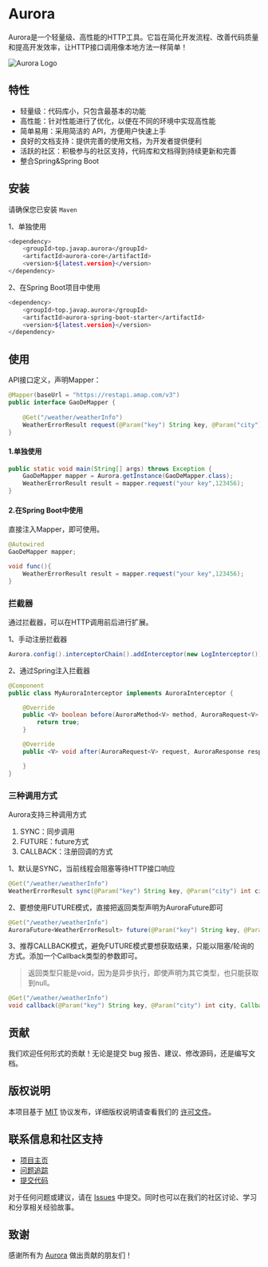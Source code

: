 # Aurora

Aurora是一个轻量级、高性能的HTTP工具。它旨在简化开发流程、改善代码质量和提高开发效率，让HTTP接口调用像本地方法一样简单！

![Aurora Logo](https://s1.ax1x.com/2023/04/13/ppxEtJg.png)

## 特性

* 轻量级：代码库小，只包含最基本的功能
* 高性能：针对性能进行了优化，以便在不同的环境中实现高性能
* 简单易用：采用简洁的 API，方便用户快速上手
* 良好的文档支持：提供完善的使用文档，为开发者提供便利
* 活跃的社区：积极参与的社区支持，代码库和文档得到持续更新和完善
* 整合Spring&Spring Boot

## 安装

请确保您已安装 ``Maven``

1、单独使用
```bash
<dependency>
    <groupId>top.javap.aurora</groupId>
    <artifactId>aurora-core</artifactId>
    <version>${latest.version}</version>
</dependency>
```
2、在Spring Boot项目中使用
```bash
<dependency>
    <groupId>top.javap.aurora</groupId>
    <artifactId>aurora-spring-boot-starter</artifactId>
    <version>${latest.version}</version>
</dependency>
```
## 使用
API接口定义，声明Mapper：
```java
@Mapper(baseUrl = "https://restapi.amap.com/v3")
public interface GaoDeMapper {
    
    @Get("/weather/weatherInfo")
    WeatherErrorResult request(@Param("key") String key, @Param("city") int city);
}
```

#### 1.单独使用
```java
public static void main(String[] args) throws Exception {
    GaoDeMapper mapper = Aurora.getInstance(GaoDeMapper.class);
    WeatherErrorResult result = mapper.request("your key",123456);
}
```

#### 2.在Spring Boot中使用
直接注入Mapper，即可使用。
```java
@Autowired
GaoDeMapper mapper;

void func(){
    WeatherErrorResult result = mapper.request("your key",123456);
}
```

### 拦截器
通过拦截器，可以在HTTP调用前后进行扩展。

1、手动注册拦截器
```java
Aurora.config().interceptorChain().addInterceptor(new LogInterceptor());
```
2、通过Spring注入拦截器
```java
@Component
public class MyAuroraInterceptor implements AuroraInterceptor {

    @Override
    public <V> boolean before(AuroraMethod<V> method, AuroraRequest<V> request, Object[] args) {
        return true;
    }

    @Override
    public <V> void after(AuroraRequest<V> request, AuroraResponse response) {

    }
}
```

### 三种调用方式
Aurora支持三种调用方式
1. SYNC：同步调用
2. FUTURE：future方式
3. CALLBACK：注册回调的方式

1、默认是SYNC，当前线程会阻塞等待HTTP接口响应
```java
@Get("/weather/weatherInfo")
WeatherErrorResult sync(@Param("key") String key, @Param("city") int city);
```
2、要想使用FUTURE模式，直接把返回类型声明为AuroraFuture即可
```java
@Get("/weather/weatherInfo")
AuroraFuture<WeatherErrorResult> future(@Param("key") String key, @Param("city") int city);
```
3、推荐CALLBACK模式，避免FUTURE模式要想获取结果，只能以阻塞/轮询的方式。添加一个Callback类型的参数即可。
> 返回类型只能是void，因为是异步执行，即使声明为其它类型，也只能获取到null。
```java
@Get("/weather/weatherInfo")
void callback(@Param("key") String key, @Param("city") int city, Callback<WeatherErrorResult> cb);
```

## 贡献
我们欢迎任何形式的贡献！无论是提交 bug 报告、建议、修改源码，还是编写文档。

## 版权说明

本项目基于 [MIT](LICENSE) 协议发布，详细版权说明请查看我们的 [许可文件](LICENSE)。

## 联系信息和社区支持

* [项目主页](https://your_project_home_url)
* [问题追踪](https://your_issue_tracker_url)
* [提交代码](https://your_submit_code_url)

对于任何问题或建议，请在 [Issues](https://gitee.com/panchanghe/aurora/issues) 中提交。同时也可以在我们的社区讨论、学习和分享相关经验故事。

## 致谢
感谢所有为 [Aurora](https://gitee.com/panchanghe/aurora) 做出贡献的朋友们！